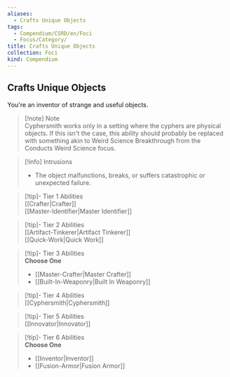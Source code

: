 ```yaml
---
aliases:
  - Crafts Unique Objects
tags:
  - Compendium/CSRD/en/Foci
  - Focus/Category/
title: Crafts Unique Objects
collection: Foci
kind: Compendium
---
```

## Crafts Unique Objects  
You're an inventor of strange and useful objects.  

>[!note] Note  
>Cyphersmith works only in a setting where the cyphers are physical objects. If this isn't the case, this ability should probably be replaced with something akin to Weird Science Breakthrough from the Conducts Weird Science focus. 
  

>[!info] Intrusions  
>- The object malfunctions, breaks, or suffers catastrophic or unexpected failure.  


>[!tip]- Tier 1 Abilities  
> [[Crafter|Crafter]]  
> [[Master-Identifier|Master Identifier]]  


>[!tip]- Tier 2 Abilities  
> [[Artifact-Tinkerer|Artifact Tinkerer]]  
> [[Quick-Work|Quick Work]]  


>[!tip]- Tier 3 Abilities  
> **Choose One**  
>- [[Master-Crafter|Master Crafter]]  
>- [[Built-In-Weaponry|Built In Weaponry]]  


>[!tip]- Tier 4 Abilities  
> [[Cyphersmith|Cyphersmith]]  


>[!tip]- Tier 5 Abilities  
> [[Innovator|Innovator]]  


>[!tip]- Tier 6 Abilities  
> **Choose One**  
>- [[Inventor|Inventor]]  
>- [[Fusion-Armor|Fusion Armor]]